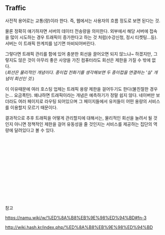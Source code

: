 ## Traffic

사전적 용어로는 교통(량)이라 한다. 즉, 웹에서는 사용자의 흐름 정도로 보면 된다는 것.

물론 정확히 얘기하자면 서버의 데이터 전송량을 의미한다. 외부에서 해당 서버에 접속을 많이 시도하는 경우 트래픽이 증가한다고 하는 것 처럼(수강신청, 정시 티켓팅...등). 서버는 이 트래픽 한계치를 넘기면 마비되어버린다.

그렇다면 트래픽 관리를 함에 있어 충분한 회선을 끌어오면 되지 않느냐~ 하겠지만, 그렇지도 않은 것이 아무리 좋은 사양을 가진 컴퓨터라도 회선은 제한을 가질 수 밖에 없다.  
(_회선은 물리적인 개념이다. 종이컵 전화기를 생각해보면 두 종이컵을 연결하는 '실' 개념이 회선인 것._)

이 이유때문에 여러 호스팅 업체는 트래픽 용량 제한을 걸어두기도 한다(불친절한 경우는... 요금폭탄). 왜냐하면 트래픽이라는 개념은 예측하기가 정말 쉽지 않다. 네이버만 보더라도 여러 페이지로 라우팅 되어있으며 그 페이지들에서 유저들이 어떤 용량의 서비스를 이용할지 모르기 때문이다.

결과적으로 추후 트래픽을 어떻게 관리할지에 대해서는, 물리적인 회선을 늘려서 될 것인지 아니면 정책적인 제한을 걸어 유동성을 줄 것인지는 서비스를 제공하는 집단의 역량에 달려있다고 볼 수 있다.

<br>

<br>
<br>
<br>
<br>
<br>
<br>
<br>
<br>
<br>
<br>
<br>

참고

https://namu.wiki/w/%ED%8A%B8%EB%9E%98%ED%94%BD#fn-3

http://wiki.hash.kr/index.php/%ED%8A%B8%EB%9E%98%ED%94%BD
